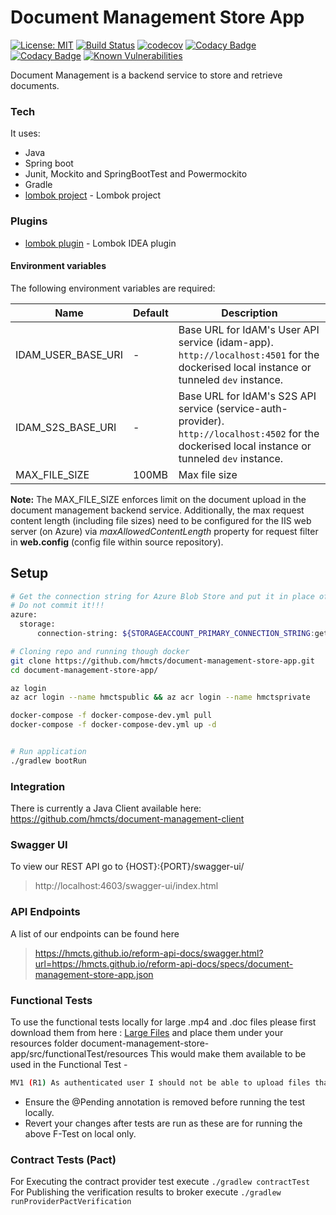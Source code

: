 # Document Management Store App
[![License: MIT](https://img.shields.io/badge/License-MIT-yellow.svg)](https://opensource.org/licenses/MIT)
[![Build Status](https://travis-ci.org/hmcts/document-management-store-app.svg?branch=master)](https://travis-ci.org/hmcts/document-management-store-app)
[![codecov](https://codecov.io/gh/hmcts/document-management-store-app/branch/master/graph/badge.svg)](https://codecov.io/gh/hmcts/document-management-store-app)
[![Codacy Badge](https://api.codacy.com/project/badge/Grade/04bae03fe36b43759ea4f2df7c48fd43)](https://www.codacy.com/app/HMCTS/document-management-store-app)
[![Codacy Badge](https://api.codacy.com/project/badge/Coverage/04bae03fe36b43759ea4f2df7c48fd43)](https://www.codacy.com/app/HMCTS/document-management-store-app)
[![Known Vulnerabilities](https://snyk.io/test/github/hmcts/document-management-store-app/badge.svg)](https://snyk.io/test/github/hmcts/document-management-store-app)

Document Management is a backend service to store and retrieve documents.

### Tech

It uses:

* Java
* Spring boot
* Junit, Mockito and SpringBootTest and Powermockito
* Gradle
* [lombok project](https://projectlombok.org/) - Lombok project

### Plugins
* [lombok plugin](https://plugins.jetbrains.com/idea/plugin/6317-lombok-plugin) - Lombok IDEA plugin

#### Environment variables
The following environment variables are required:

| Name | Default | Description |
|------|---------|-------------|
| IDAM_USER_BASE_URI | - | Base URL for IdAM's User API service (idam-app). `http://localhost:4501` for the dockerised local instance or tunneled `dev` instance. |
| IDAM_S2S_BASE_URI | - | Base URL for IdAM's S2S API service (service-auth-provider). `http://localhost:4502` for the dockerised local instance or tunneled `dev` instance. |
| MAX_FILE_SIZE | 100MB | Max file size |

**Note:** The MAX_FILE_SIZE enforces limit on the document upload in the document management backend service.
Additionally, the max request content length (including file sizes) need to be configured for the IIS web server (on
Azure) via *maxAllowedContentLength* property for request filter in **web.config** (config file within source
repository).

## Setup
```bash
# Get the connection string for Azure Blob Store and put it in place of getOneFromPortalAzure in application.yaml
# Do not commit it!!!
azure:
  storage:
      connection-string: ${STORAGEACCOUNT_PRIMARY_CONNECTION_STRING:getOneFromPortalAzure}
```

```bash
# Cloning repo and running though docker
git clone https://github.com/hmcts/document-management-store-app.git
cd document-management-store-app/

az login
az acr login --name hmctspublic && az acr login --name hmctsprivate

docker-compose -f docker-compose-dev.yml pull
docker-compose -f docker-compose-dev.yml up -d


# Run application
./gradlew bootRun
```
### Integration
There is currently a Java Client available here:
https://github.com/hmcts/document-management-client

### Swagger UI
To view our REST API go to {HOST}:{PORT}/swagger-ui/
> http://localhost:4603/swagger-ui/index.html

### API Endpoints
A list of our endpoints can be found here
> https://hmcts.github.io/reform-api-docs/swagger.html?url=https://hmcts.github.io/reform-api-docs/specs/document-management-store-app.json

### Functional Tests
To use the functional tests locally for large .mp4 and .doc files please first download them
from here : [Large Files](https://portal.azure.com/#blade/Microsoft_Azure_Storage/ContainerMenuBlade/overview/storageAccountId/%2Fsubscriptions%2Fbf308a5c-0624-4334-8ff8-8dca9fd43783%2FresourceGroups%2Fdm-store-sandbox%2Fproviders%2FMicrosoft.Storage%2FstorageAccounts%2Fdmstorefiles/path/dm-store-files/etag/%220x8D83471B8B0648C%22/defaultEncryptionScope/%24account-encryption-key/denyEncryptionScopeOverride//defaultId//publicAccessVal/None)
and place them under your resources folder document-management-store-app/src/functionalTest/resources
This would make them available to be used in the Functional Test -
```bash
MV1 (R1) As authenticated user I should not be able to upload files that exceed permitted sizes
```
- Ensure the @Pending annotation is removed before running the test locally.
- Revert your changes after tests are run  as these are for running the above F-Test on local only.

### Contract Tests (Pact)
For Executing the contract provider test  execute
```./gradlew contractTest```
For Publishing the verification results to broker execute
```./gradlew runProviderPactVerification```
